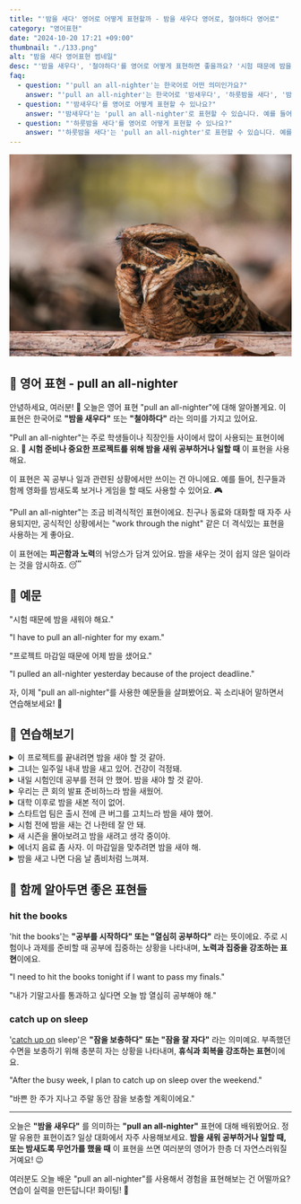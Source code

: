 ```yaml
---
title: "'밤을 새다' 영어로 어떻게 표현할까 - 밤을 새우다 영어로, 철야하다 영어로"
category: "영어표현"
date: "2024-10-20 17:21 +09:00"
thumbnail: "./133.png"
alt: "밤을 새다 영어표현 썸네일"
desc: "'밤을 새우다', '철야하다'를 영어로 어떻게 표현하면 좋을까요? '시험 때문에 밤을 새워야 해요.', '프로젝트 마감일 때문에 어제 밤을 샜어요.' 등을 영어로 표현하는 법을 배워봅시다. 다양한 예문을 통해서 연습하고 본인의 표현으로 만들어 보세요."
faq:
  - question: "'pull an all-nighter'는 한국어로 어떤 의미인가요?"
    answer: "'pull an all-nighter'는 한국어로 '밤새우다', '하룻밤을 새다', '밤을 새우며 공부하다' 등으로 번역될 수 있습니다. 주로 공부나 일을 위해 잠을 자지 않고 밤을 새는 상황에서 사용됩니다."
  - question: "'밤새우다'를 영어로 어떻게 표현할 수 있나요?"
    answer: "'밤새우다'는 'pull an all-nighter'로 표현할 수 있습니다. 예를 들어, '시험 준비 때문에 어젯밤에 밤새웠어'는 'I pulled an all-nighter studying for the exam'로 말할 수 있습니다."
  - question: "'하룻밤을 새다'를 영어로 어떻게 표현할 수 있나요?"
    answer: "'하룻밤을 새다'는 'pull an all-nighter'로 표현할 수 있습니다. 예를 들어, '그는 친구와 함께 하룻밤을 샜어'는 'He pulled an all-nighter with his friends'로 말할 수 있습니다."
---
```


![나무에 앉아서 졸고 있는 새](./133-1.jpg)

## 🌟 영어 표현 - pull an all-nighter

안녕하세요, 여러분! 👋 오늘은 영어 표현 "pull an all-nighter"에 대해 알아볼게요. 이 표현은 한국어로 **"밤을 새우다"** 또는 **"철야하다"** 라는 의미를 가지고 있어요.

"Pull an all-nighter"는 주로 학생들이나 직장인들 사이에서 많이 사용되는 표현이에요. 🏫 **시험 준비나 중요한 프로젝트를 위해 밤을 새워 공부하거나 일할 때** 이 표현을 사용해요.

이 표현은 꼭 공부나 일과 관련된 상황에서만 쓰이는 건 아니에요. 예를 들어, 친구들과 함께 영화를 밤새도록 보거나 게임을 할 때도 사용할 수 있어요. 🎮

"Pull an all-nighter"는 조금 비격식적인 표현이에요. 친구나 동료와 대화할 때 자주 사용되지만, 공식적인 상황에서는 "work through the night" 같은 더 격식있는 표현을 사용하는 게 좋아요.

이 표현에는 **피곤함과 노력**의 뉘앙스가 담겨 있어요. 밤을 새우는 것이 쉽지 않은 일이라는 것을 암시하죠. 😴

<script async src="https://pagead2.googlesyndication.com/pagead/js/adsbygoogle.js?client=ca-pub-1465612013356152"
     crossorigin="anonymous"></script>
<!-- engple-horizontal-ad -->

<ins class="adsbygoogle"
     style="display:block"
     data-ad-client="ca-pub-1465612013356152"
     data-ad-slot="2106896038"
     data-ad-format="auto"
     data-full-width-responsive="true"></ins>

<script>
     (adsbygoogle = window.adsbygoogle || []).push({});
</script>

## 📖 예문

"시험 때문에 밤을 새워야 해요."

"I have to pull an all-nighter for my exam."

"프로젝트 마감일 때문에 어제 밤을 샜어요."

"I pulled an all-nighter yesterday because of the project deadline."

자, 이제 "pull an all-nighter"를 사용한 예문들을 살펴봤어요. 꼭 소리내어 말하면서 연습해보세요! 🚀

## 💬 연습해보기

<details>
<summary>이 프로젝트를 끝내려면 밤을 새야 할 것 같아.</summary>
<span>I'm gonna have to pull an all-nighter to finish this project.</span>
</details>

<details>
<summary>그녀는 일주일 내내 밤을 새고 있어. 건강이 걱정돼.</summary>
<span>She's been pulling all-nighters for <a href="/blog/in-english/050.n-days-straight/">a week straight</a>. I'm worried about her health.</span>
</details>

<details>
<summary>내일 시험인데 공부를 전혀 안 했어. 밤을 새야 할 것 같아.</summary>
<span>The exam's tomorrow, and I haven't studied at all. Looks like I'm pulling an all-nighter.</span>
</details>

<details>
<summary>우리는 큰 회의 발표 준비하느라 밤을 새웠어.</summary>
<span>We pulled an all-nighter to get the presentation ready for the big meeting.</span>
</details>

<details>
<summary>대학 이후로 밤을 새본 적이 없어.</summary>
<span>I haven't pulled an all-nighter since college.</span>
</details>

<details>
<summary>스타트업 팀은 출시 전에 큰 버그를 고치느라 밤을 새야 했어.</summary>
<span>The startup team had to pull an all-nighter to fix a major bug before launch.</span>
</details>

<details>
<summary>시험 전에 밤을 새는 건 나한테 잘 안 돼.</summary>
<span>Pulling an all-nighter before a test never works out well for me.</span>
</details>

<details>
<summary>새 시즌을 몰아보려고 밤을 새려고 생각 중이야.</summary>
<span>I'm thinking about pulling an all-nighter to <a href="/blog/in-english/071.binge-watch/">binge-watch</a> the new season.</span>
</details>

<details>
<summary>에너지 음료 좀 사자. 이 마감일을 맞추려면 밤을 새야 해.</summary>
<span>Let's grab some energy drinks. We're gonna have to pull an all-nighter to meet this deadline.</span>
</details>

<details>
<summary>밤을 새고 나면 다음 날 좀비처럼 느껴져.</summary>
<span>After pulling an all-nighter, I feel like a zombie the next day.</span>
</details>

## 🤝 함께 알아두면 좋은 표현들

### hit the books

'hit the books'는 **"공부를 시작하다" 또는 "열심히 공부하다"** 라는 뜻이에요. 주로 시험이나 과제를 준비할 때 공부에 집중하는 상황을 나타내며, **노력과 집중을 강조하는 표현**이에요.

"I need to hit the books tonight if I want to pass my finals."

"내가 기말고사를 통과하고 싶다면 오늘 밤 열심히 공부해야 해."

### catch up on sleep

'[catch up on](/blog/in-english/021.catch-up-on/) sleep'은 **"잠을 보충하다" 또는 "잠을 잘 자다"** 라는 의미예요. 부족했던 수면을 보충하기 위해 충분히 자는 상황을 나타내며, **휴식과 회복을 강조하는 표현**이에요.

"After the busy week, I plan to catch up on sleep over the weekend."

"바쁜 한 주가 지나고 주말 동안 잠을 보충할 계획이에요."

---

오늘은 **"밤을 새우다"** 를 의미하는 **"pull an all-nighter"** 표현에 대해 배워봤어요. 정말 유용한 표현이죠? 일상 대화에서 자주 사용해보세요. **밤을 새워 공부하거나 일할 때, 또는 밤새도록 무언가를 했을 때** 이 표현을 쓰면 여러분의 영어가 한층 더 자연스러워질 거예요! 😉

여러분도 오늘 배운 "pull an all-nighter"를 사용해서 경험을 표현해보는 건 어떨까요? 연습이 실력을 만든답니다! 화이팅! 💪
